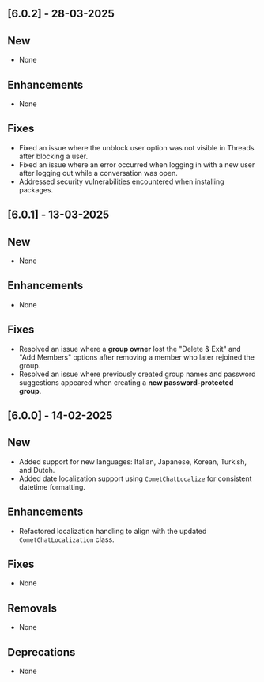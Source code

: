 ## [6.0.2] - 28-03-2025

## New
- None

## Enhancements
- None

## Fixes
- Fixed an issue where the unblock user option was not visible in Threads after blocking a user.
- Fixed an issue where an error occurred when logging in with a new user after logging out while a conversation was open.
- Addressed security vulnerabilities encountered when installing packages.

## [6.0.1] - 13-03-2025

## New
- None

## Enhancements
- None

## Fixes
 - Resolved an issue where a **group owner** lost the "Delete & Exit" and "Add Members" options after removing a member who later rejoined the group.
 - Resolved an issue where previously created group names and password suggestions appeared when creating a **new password-protected group**.

## [6.0.0] - 14-02-2025  

## New
- Added support for new languages: Italian, Japanese, Korean, Turkish, and Dutch.
- Added date localization support using `CometChatLocalize` for consistent datetime formatting.

## Enhancements
- Refactored localization handling to align with the updated `CometChatLocalization` class.

## Fixes
- None  

## Removals
- None

## Deprecations
- None 